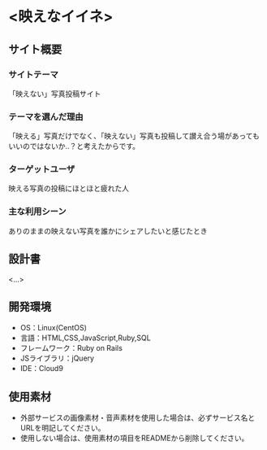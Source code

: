 # <映えなイイネ>

## サイト概要
### サイトテーマ
「映えない」写真投稿サイト

### テーマを選んだ理由
「映える」写真だけでなく、「映えない」写真も投稿して讃え合う場があってもいいのではないか..？と考えたからです。

### ターゲットユーザ
映える写真の投稿にほとほと疲れた人

### 主な利用シーン
ありのままの映えない写真を誰かにシェアしたいと感じたとき

## 設計書
<...>

## 開発環境
- OS：Linux(CentOS)
- 言語：HTML,CSS,JavaScript,Ruby,SQL
- フレームワーク：Ruby on Rails
- JSライブラリ：jQuery
- IDE：Cloud9

## 使用素材
- 外部サービスの画像素材・音声素材を使用した場合は、必ずサービス名とURLを明記してください。
- 使用しない場合は、使用素材の項目をREADMEから削除してください。